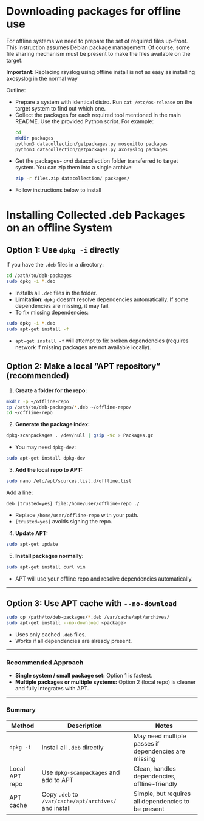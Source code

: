 # Downloading packages for offline use

For offline systems we need to prepare the set of
required files up-front. This instruction assumes
Debian package management. Of course, some file sharing mechanism must be
present to make the files available on the target.

**Important:** Replacing rsyslog using offline install is not as easy as installing axosyslog in the normal way

Outline:

- Prepare a system with identical distro. Run `cat /etc/os-release` on the
  target system to find out which one.
- Collect the packages for each required tool mentioned in the main README. Use
  the provided Python script. For example:
  ```sh
  cd 
  mkdir packages
  python3 datacollection/getpackages.py mosquitto packages
  python3 datacollection/getpackages.py axosyslog packages
  ```
- Get the packages- _and_ datacollection folder transferred to target system. You can zip them into a single archive:
  ```sh
  zip -r files.zip datacollection/ packages/
  ```
- Follow instructions below to install 

# Installing Collected .deb Packages on an offline System


## Option 1: Use `dpkg -i` directly

If you have the `.deb` files in a directory:

```bash
cd /path/to/deb-packages
sudo dpkg -i *.deb
```

- Installs all `.deb` files in the folder.
- **Limitation:** `dpkg` doesn’t resolve dependencies automatically. If some
  dependencies are missing, it may fail.
- To fix missing dependencies:

```bash
sudo dpkg -i *.deb
sudo apt-get install -f
```

- `apt-get install -f` will attempt to fix broken dependencies (requires
  network if missing packages are not available locally).


## Option 2: Make a local “APT repository” (recommended)

1. **Create a folder for the repo:**

```bash
mkdir -p ~/offline-repo
cp /path/to/deb-packages/*.deb ~/offline-repo/
cd ~/offline-repo
```

2. **Generate the package index:**

```bash
dpkg-scanpackages . /dev/null | gzip -9c > Packages.gz
```

- You may need `dpkg-dev`:

```bash
sudo apt-get install dpkg-dev
```

3. **Add the local repo to APT:**

```bash
sudo nano /etc/apt/sources.list.d/offline.list
```

Add a line:

```
deb [trusted=yes] file:/home/user/offline-repo ./
```

- Replace `/home/user/offline-repo` with your path.
- `[trusted=yes]` avoids signing the repo.

4. **Update APT:**

```bash
sudo apt-get update
```

5. **Install packages normally:**

```bash
sudo apt-get install curl vim
```

- APT will use your offline repo and resolve dependencies automatically.

---

## Option 3: Use APT cache with `--no-download`

```bash
sudo cp /path/to/deb-packages/*.deb /var/cache/apt/archives/
sudo apt-get install --no-download <package>
```

- Uses only cached `.deb` files.
- Works if all dependencies are already present.

---

### Recommended Approach

- **Single system / small package set:** Option 1 is fastest.
- **Multiple packages or multiple systems:** Option 2 (local repo) is cleaner
  and fully integrates with APT.

---

### Summary

| Method | Description | Notes |
|--------|------------|-------|
| `dpkg -i` | Install all `.deb` directly | May need multiple passes if dependencies are missing |
| Local APT repo | Use `dpkg-scanpackages` and add to APT | Clean, handles dependencies, offline-friendly |
| APT cache | Copy `.deb` to `/var/cache/apt/archives/` and install | Simple, but requires all dependencies to be present |


